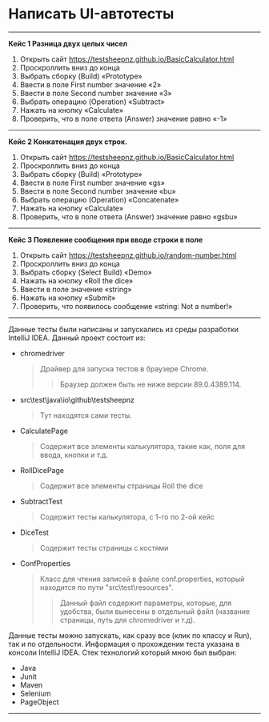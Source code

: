 # Написать UI-автотесты

---
__Кейс 1 Разница двух целых чисел__
1. Открыть сайт https://testsheepnz.github.io/BasicCalculator.html
2. Проскроллить вниз до конца  
3. Выбрать сборку (Build) «Prototype»
4. Ввести в поле First number значение «2»
5. Ввести в поле Second number значение «3»
6. Выбрать операцию (Operation) «Subtract»
7. Нажать на кнопку «Calculate»
8. Проверить, что в поле ответа (Answer) значение равно «-1»
---
__Кейс 2 Конкатенация двух строк.__
1. Открыть сайт https://testsheepnz.github.io/BasicCalculator.html 
2. Проскроллить вниз до конца
3. Выбрать сборку (Build) «Prototype»
4. Ввести в поле First number значение «gs»
5. Ввести в поле Second number значение «bu»
6. Выбрать операцию (Operation) «Concatenate»
7. Нажать на кнопку «Calculate»
8. Проверить, что в поле ответа (Answer) значение равно «gsbu»
---
__Кейс 3 Появление сообщения при вводе строки в поле__
1. Открыть сайт https://testsheepnz.github.io/random-number.html 
2. Проскроллить вниз до конца
3. Выбрать сборку (Select Build) «Demo»
4. Нажать на кнопку «Roll the dice»
5. Ввести в поле значение «string»
6. Нажать на кнопку «Submit»
7. Проверить, что появилось сообщение «string: Not a number!»
---
Данные тесты были написаны и запускались из среды разработки IntelliJ IDEA.
Данный проект состоит из:
* chromedriver
    > Драйвер для запуска тестов в браузере Chrome.
    >> Браузер должен быть не ниже версии 89.0.4389.114.
* src\test\java\io\github\testsheepnz
    > Тут находятся сами тесты.
* CalculatePage
    > Содержит все элементы калькулятора, такие как, поля для ввода, кнопки и т.д.
* RollDicePage
    > Содержит все элементы страницы Roll the dice
* SubtractTest
    > Содержит тесты калькулятора, с 1-го по 2-ой кейс
* DiceTest
    > Содержит тесты страницы с костями
* ConfProperties
    > Класс для чтения записей в файле conf.properties, который находится по пути "src\test\resources".
    >> Данный файл содержит параметры, которые, для удобства, были вынесены в отдельный файл (название страницы, путь для chromedriver и т.д).

Данные тесты можно запускать, как сразу все (клик по классу и Run), так и по отдельности.
Информация о прохождении теста указана в консоли IntelliJ IDEA.
Стек технологий который мною был выбран:
* Java
* Junit
* Maven
* Selenium
* PageObject
---

